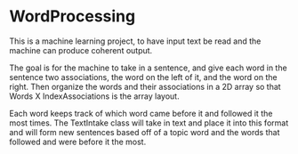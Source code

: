 # WordProcessing
This is a machine learning project, to have input text be read and the machine can produce coherent output.

The goal is for the machine to take in a sentence, and give each word in the sentence two associations, the word on the left of it, and the word on the right. Then organize the words and their associations in a 2D array so that Words X IndexAssociations is the array layout.

Each word keeps track of which word came before it and followed it the most times. The TextIntake class will take in text and place it into this format and will form new sentences based off of a topic word and the words that followed and were before it the most.
